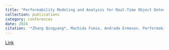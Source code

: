 ```yaml
---
title: "Performability Modeling and Analysis for Real-Time Object Detection on UAV Systems"
collection: publications
category: conferences
date: 2024
citation: '*Zhang Qingyang*, Machida Fumio, Andrade Ermeson. Performability Modeling and Analysis for Real-Time Object Detection on UAV Systems[C]//2024 IEEE 48th Annual Computers, Software, and Applications Conference (COMPSAC). IEEE, 2024: 1398-1405.'
---
```

[Link](https://ieeexplore.ieee.org/abstract/document/10633398)
